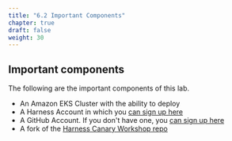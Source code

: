 ```yaml
---
title: "6.2 Important Components"
chapter: true
draft: false
weight: 30
---
```

## Important components

The following are the important components of this lab.  

* An Amazon EKS Cluster with the ability to deploy
* A Harness Account in which you [can sign up here](http://bit.ly/harness-aws-workshop)
* A GitHub Account.  If you don't have one, you [can sign up here](https://github.com/join)
* A fork of the [Harness Canary Workshop repo](https://github.com/ravilach/harness-canary-workshop)